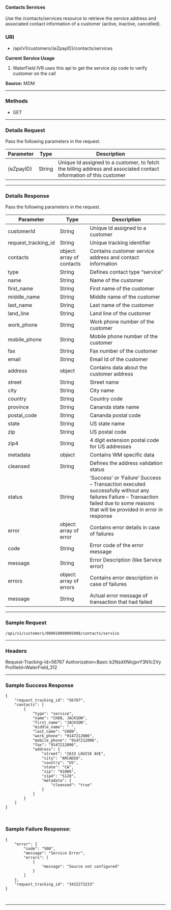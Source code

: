 <link href="markdown.css" rel="stylesheet"></link>

<h4> Contacts Services  </h4>

Use the /contacts/services resource to retrieve the service address and associated contact information of a customer (active, inactive, cancelled).

### **URI**

- /api/v1/customers/{eZpayID}/contacts/services

**Current Service Usage**

1.	WaterField IVR uses this api to get the service zip code to verify customer on the call


  **Source:** MDM

---

### **Methods**
- GET

---

### **Details Request**
Pass the following parameters in the request.

| Parameter    |Type | Description                              |
| -------------	|----------------|-----------------------------------------------------------------|
|	{eZpayID}	|	String	|	Unique Id assigned to a customer, to fetch the billing address and associated contact information  of this customer|

---

### **Details Response**
Pass the following parameters in the request.

| Parameter    |Type | Description                              |
| -------------	|----------------|-----------------------------------------------------------------|
|	customerId	|	String	|	Unique Id assigned to a customer	|
|	request_tracking_id	|	String	|	Unique tracking identifier	|
|	contacts	|	object: array of contacts	|	Contains customer service address and contact information	|
|	type	|	String	|	Defines contact type “service”	|
|	name	|	String	|	Name of the customer	|
|	first_name	|	String	|	First name of the customer	|
|	middle_name	|	String	|	Middle name of the customer	|
|	last_name	|	String	|	Last name of the customer	|
|	land_line	|	String	|	Land line of the customer	|
|	work_phone	|	String	|	Work phone number of the customer	|
|	mobile_phone	|	String	|	Mobile phone number of the customer	|
|	fax	|	String	|	Fax number of the customer	|
|	email	|	String	|	Email Id of the customer	|
|	address	|	object	|	Contains data about the customer address	|
|	street	|	String	|	Street name	|
|	city	|	String	|	City name	|
|	country	|	String	|	Country code	|
|	province	|	String	|	Cananda state name	|
|	postal_code	|	String	|	Cananda postal code	|
|	state	|	String	|	US state name	|
|	zip	|	String	|	US postal code	|
|	zip4	|	String	|	4 digit extension postal code for US addresses	|
|	metadata	|	object	|	Contains WM specific data	|
|	cleansed	|	String	|	Defines the address validation status	|
|	status	|	String	|	‘Success’ or ‘Failure’ Success – Transaction executed successfully without any failures Failure – Transaction failed due to some reasons that will be provided in error in response	|
|	error	|	object: array of error	|	Contains error details in case of failures	|
|	     code	|	String	|	Error code of the error message	|
|	     message	|	String	|	Error Description (like Service error)	|
|	  errors	|	object: array of errors	|	Contains error description in case of failures	|
|	   message	|	String	|	Actual error message of transaction that had failed	|




---

### **Sample Request**
```
/api/v1/customers/000010000005008/contacts/service

```

---
### **Headers**

Request-Tracking-Id=56767
Authorization=Basic b2NzdXNlcjpvY3N1c2Vy
ProfileId=WaterField_312

---

### **Sample  Success Response**

```
{
    "request_tracking_id": "56767",
    "contacts": [
        {
            "type": "service",
            "name": "CHEN, JACKSON",
            "first_name": "JACKSON",
            "middle_name": " ",
            "last_name": "CHEN",
            "work_phone": "9147212006",
            "mobile_phone": "9147212006",
            "fax": "9147212006",
            "address": {
                "street": "2633 LOUISE AVE",
                "city": "ARCADIA",
                "country": "US",
                "state": "CA",
                "zip": "91006",
                "zip4": "5128",
                "metadata": {
                    "cleansed": "true"
                }
            }
        }
    ]
}



```
### **Sample Failure Response:**
```
{
    "error": {
        "code": "500",
        "message": "Service Error",
        "errors": [
            {
                "message": "Source not configured"
            }
        ]
    },
    "request_tracking_id": "3432273233"
}



```
---
